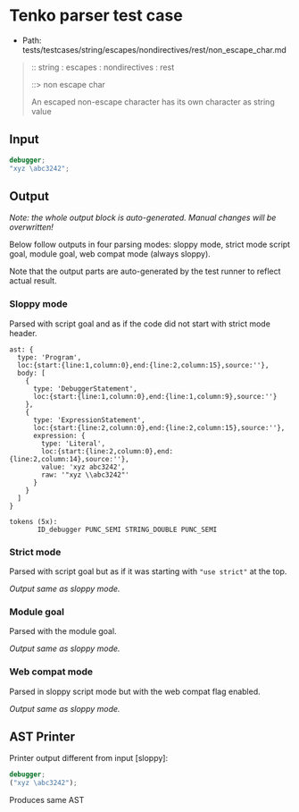 # Tenko parser test case

- Path: tests/testcases/string/escapes/nondirectives/rest/non_escape_char.md

> :: string : escapes : nondirectives : rest
>
> ::> non escape char
>
> An escaped non-escape character has its own character as string value

## Input

`````js
debugger;
"xyz \abc3242";
`````

## Output

_Note: the whole output block is auto-generated. Manual changes will be overwritten!_

Below follow outputs in four parsing modes: sloppy mode, strict mode script goal, module goal, web compat mode (always sloppy).

Note that the output parts are auto-generated by the test runner to reflect actual result.

### Sloppy mode

Parsed with script goal and as if the code did not start with strict mode header.

`````
ast: {
  type: 'Program',
  loc:{start:{line:1,column:0},end:{line:2,column:15},source:''},
  body: [
    {
      type: 'DebuggerStatement',
      loc:{start:{line:1,column:0},end:{line:1,column:9},source:''}
    },
    {
      type: 'ExpressionStatement',
      loc:{start:{line:2,column:0},end:{line:2,column:15},source:''},
      expression: {
        type: 'Literal',
        loc:{start:{line:2,column:0},end:{line:2,column:14},source:''},
        value: 'xyz abc3242',
        raw: '"xyz \\abc3242"'
      }
    }
  ]
}

tokens (5x):
       ID_debugger PUNC_SEMI STRING_DOUBLE PUNC_SEMI
`````

### Strict mode

Parsed with script goal but as if it was starting with `"use strict"` at the top.

_Output same as sloppy mode._

### Module goal

Parsed with the module goal.

_Output same as sloppy mode._

### Web compat mode

Parsed in sloppy script mode but with the web compat flag enabled.

_Output same as sloppy mode._

## AST Printer

Printer output different from input [sloppy]:

````js
debugger;
("xyz \abc3242");
````

Produces same AST
